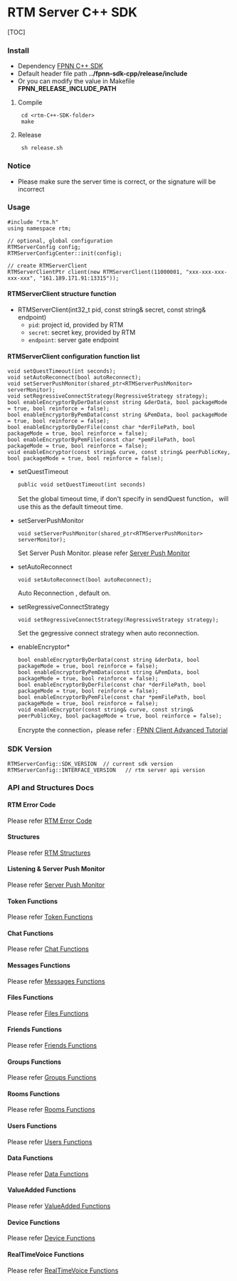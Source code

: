 # RTM Server C++ SDK

[TOC]

### Install

* Dependency [FPNN C++ SDK](https://github.com/highras/fpnn-sdk-cpp)
* Default header file path **../fpnn-sdk-cpp/release/include** 
* Or you can modify the value in Makefile **FPNN_RELEASE_INCLUDE_PATH**

1. Compile 

		cd <rtm-C++-SDK-folder>
		make

2. Release

		sh release.sh
    
    
### Notice

* Please make sure the server time is correct, or the signature will be incorrect



### Usage

```
#include "rtm.h"
using namespace rtm;

// optional, global configuration
RTMServerConfig config;
RTMServerConfigCenter::init(config);

// create RTMServerClient
RTMServerClientPtr client(new RTMServerClient(11000001, "xxx-xxx-xxx-xxx-xxx", "161.189.171.91:13315"));
```



#### RTMServerClient structure function

* RTMServerClient(int32_t pid, const string& secret, const string& endpoint)
  * `pid`: project id, provided by RTM
  * `secret`: secret key, provided by RTM
  * `endpoint`: server gate endpoint



#### RTMServerClient configuration function list

```
void setQuestTimeout(int seconds);
void setAutoReconnect(bool autoReconnect);
void setServerPushMonitor(shared_ptr<RTMServerPushMonitor> serverMonitor);
void setRegressiveConnectStrategy(RegressiveStrategy strategy);
bool enableEncryptorByDerData(const string &derData, bool packageMode = true, bool reinforce = false);
bool enableEncryptorByPemData(const string &PemData, bool packageMode = true, bool reinforce = false);
bool enableEncryptorByDerFile(const char *derFilePath, bool packageMode = true, bool reinforce = false);
bool enableEncryptorByPemFile(const char *pemFilePath, bool packageMode = true, bool reinforce = false);
void enableEncryptor(const string& curve, const string& peerPublicKey, bool packageMode = true, bool reinforce = false);
```



* setQuestTimeout

  ```
  public void setQuestTimeout(int seconds)
  ```

  Set the global timeout time, if don't specify in sendQuest function， will use this as the default timeout time.



- setServerPushMonitor

  ```
  void setServerPushMonitor(shared_ptr<RTMServerPushMonitor> serverMonitor);
  ```

  Set Server Push Monitor. please refer [Server Push Monitor](doc/ServerPushMonitor.md)

  

- setAutoReconnect

  ```
  void setAutoReconnect(bool autoReconnect);
  ```

  Auto Reconnection , default on.

  

- setRegressiveConnectStrategy

  ```
  void setRegressiveConnectStrategy(RegressiveStrategy strategy);
  ```

  Set the gegressive connect strategy when auto reconnection.

  

- enableEncryptor*

  ```
  bool enableEncryptorByDerData(const string &derData, bool packageMode = true, bool reinforce = false);
  bool enableEncryptorByPemData(const string &PemData, bool packageMode = true, bool reinforce = false);
  bool enableEncryptorByDerFile(const char *derFilePath, bool packageMode = true, bool reinforce = false);
  bool enableEncryptorByPemFile(const char *pemFilePath, bool packageMode = true, bool reinforce = false);
  void enableEncryptor(const string& curve, const string& peerPublicKey, bool packageMode = true, bool reinforce = false);
  ```

  Encrypte the connection，please refer : [FPNN Client Advanced Tutorial](https://github.com/highras/fpnn/blob/master/doc/zh-cn/fpnn-client-advanced-tutorial.md#-%E5%8A%A0%E5%AF%86%E9%93%BE%E6%8E%A5)



### SDK Version

	RTMServerConfig::SDK_VERSION  // current sdk version
	RTMServerConfig::INTERFACE_VERSION   // rtm server api version



### API and Structures Docs



#### RTM Error Code

Please refer [RTM Error Code](src/RTMErrorCode.h)




#### Structures

Please refer [RTM Structures](doc/Structures.md)



#### Listening & Server Push Monitor

Please refer [Server Push Monitor](doc/ServerPushMonitor.md)



#### Token Functions

Please refer [Token Functions](doc/Token.md)



#### Chat Functions

Please refer [Chat Functions](doc/Chat.md)



#### Messages Functions

Please refer [Messages Functions](doc/Messages.md)



#### Files Functions

Please refer [Files Functions](doc/Files.md)



#### Friends Functions

Please refer [Friends Functions](doc/Friends.md)



#### Groups Functions

Please refer [Groups Functions](doc/Groups.md)



#### Rooms Functions

Please refer [Rooms Functions](doc/Rooms.md)



#### Users Functions

Please refer [Users Functions](doc/Users.md)



#### Data Functions

Please refer [Data Functions](doc/Data.md)



#### ValueAdded Functions

Please refer [ValueAdded Functions](doc/ValueAdded.md)



#### Device Functions

Please refer [Device Functions](doc/Device.md)



#### RealTimeVoice Functions

Please refer [RealTimeVoice Functions](doc/RTC.md)